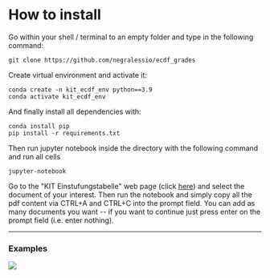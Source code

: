 # How to install
Go within your shell / terminal to an empty folder and type in the following command:
```shell
git clone https://github.com/negralessio/ecdf_grades
```
Create virtual environment and activate it:
```shell
conda create -n kit_ecdf_env python==3.9
conda activate kit_ecdf_env
```
And finally install all dependencies with:
```shell
conda install pip
pip install -r requirements.txt
```

Then run jupyter notebook inside the directory with the following command and run all cells
```shell
jupyter-notebook
````

Go to the "KIT Einstufungstabelle" web page (click [here](https://www.sle.kit.edu/nachstudium/ects-einstufungstabellen.php)) 
and select the document of your interest. 
Then run the notebook and simply copy all the pdf content via CTRL+A and CTRL+C into the prompt field. 
You can add as many documents you want -- if you want to continue just press enter on the prompt field (i.e. enter nothing).


___
### Examples 

![](figures/different_majors.png)

